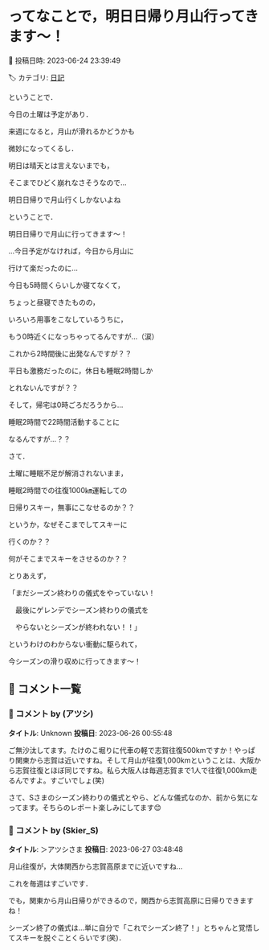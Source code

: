 # ってなことで，明日日帰り月山行ってきます～！

📅 投稿日時: 2023-06-24 23:39:49

🏷️ カテゴリ: [日記](cc4b5682fb7b8b144980957a978653fb0.md)

ということで．


今日の土曜は予定があり．


来週になると，月山が滑れるかどうかも


微妙になってくるし．


明日は晴天とは言えないまでも，


そこまでひどく崩れなさそうなので…





明日日帰りで月山行くしかないよね





ということで．


明日日帰りで月山に行ってきます～！


…今日予定がなければ，今日から月山に


行けて楽だったのに…





今日も5時間くらいしか寝てなくて，


ちょっと昼寝できたものの，


いろいろ用事をこなしているうちに，


もう0時近くになっちゃってるんですが…（涙）





これから2時間後に出発なんですが？？


平日も激務だったのに，休日も睡眠2時間しか


とれないんですが？？





そして，帰宅は0時ごろだろうから…


睡眠2時間で22時間活動することに


なるんですが…？？





さて．


土曜に睡眠不足が解消されないまま，


睡眠2時間での往復1000㎞運転しての


日帰りスキー，無事にこなせるのか？？





というか，なぜそこまでしてスキーに


行くのか？？


何がそこまでスキーをさせるのか？？





とりあえず，


「まだシーズン終わりの儀式をやっていない！


　最後にゲレンデでシーズン終わりの儀式を


　やらないとシーズンが終われない！！」


というわけのわからない衝動に駆られて，


今シーズンの滑り収めに行ってきます～！

## 💬 コメント一覧

### 💬 コメント by (アツシ)
**タイトル**: Unknown
**投稿日**: 2023-06-26 00:55:48

ご無沙汰してます。たけのこ堀りに代車の軽で志賀往復500kmですか！やっぱり関東から志賀は近いですね。そして月山が往復1,000kmということは、大阪から志賀往復とほぼ同じですね。私ら大阪人は毎週志賀まで1人で往復1,000km走るんですよ。すごいでしょ(笑)



さて、Sさまのシーズン終わりの儀式とやら、どんな儀式なのか、前から気になってます。そちらのレポート楽しみにしてます😊

### 💬 コメント by (Skier_S)
**タイトル**: ＞アツシさま
**投稿日**: 2023-06-27 03:48:48

月山往復が，大体関西から志賀高原までに近いですね…

これを毎週はすごいです．

でも，関東から月山日帰りができるので，関西から志賀高原に日帰りできますね！



シーズン終了の儀式は…単に自分で「これでシーズン終了！」とちゃんと覚悟してスキーを脱ぐことくらいです(笑)．


